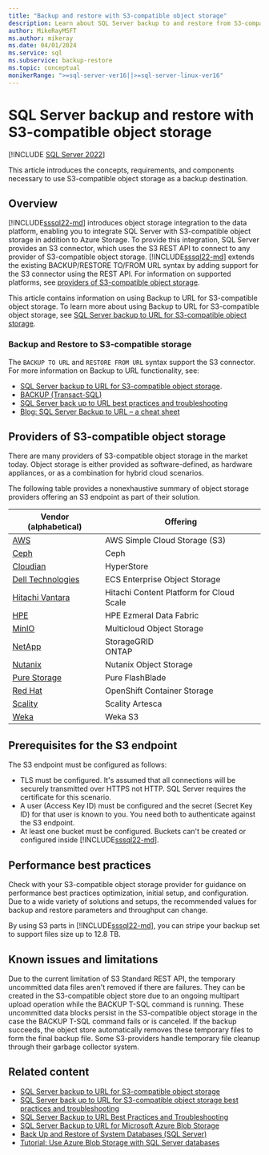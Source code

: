 ```yaml
---
title: "Backup and restore with S3-compatible object storage"
description: Learn about SQL Server backup to and restore from S3-compatible object storage, including the benefits of using S3-compatible object storage to store SQL Server backups.
author: MikeRayMSFT
ms.author: mikeray
ms.date: 04/01/2024
ms.service: sql
ms.subservice: backup-restore
ms.topic: conceptual
monikerRange: ">=sql-server-ver16||>=sql-server-linux-ver16"
---
```


# SQL Server backup and restore with S3-compatible object storage

[!INCLUDE [SQL Server 2022](../../includes/applies-to-version/sqlserver2022.md)]

This article introduces the concepts, requirements, and components necessary to use S3-compatible object storage as a backup destination.

## Overview

[!INCLUDE[sssql22-md](../../includes/sssql22-md.md)] introduces object storage integration to the data platform, enabling you to integrate SQL Server with S3-compatible object storage in addition to Azure Storage. To provide this integration, SQL Server provides an S3 connector, which uses the S3 REST API to connect to any provider of S3-compatible object storage. [!INCLUDE[sssql22-md](../../includes/sssql22-md.md)] extends the existing BACKUP/RESTORE TO/FROM URL syntax by adding support for the S3 connector using the REST API. For information on supported platforms, see [providers of S3-compatible object storage](#providers-of-s3-compatible-object-storage).

This article contains information on using Backup to URL for S3-compatible object storage. To learn more about using Backup to URL for S3-compatible object storage, see [SQL Server backup to URL for S3-compatible object storage](sql-server-backup-to-url-s3-compatible-object-storage.md).

### Backup and Restore to S3-compatible storage

The `BACKUP TO URL` and `RESTORE FROM URL` syntax support the S3 connector. For more information on Backup to URL functionality, see: 

- [SQL Server backup to URL for S3-compatible object storage](sql-server-backup-to-url-s3-compatible-object-storage.md).
- [BACKUP (Transact-SQL)](../../t-sql/statements/backup-transact-sql.md)
- [SQL Server back up to URL best practices and troubleshooting](sql-server-backup-to-url-best-practices-and-troubleshooting.md)
- [Blog: SQL Server Backup to URL – a cheat sheet](https://techcommunity.microsoft.com/t5/datacat/sql-server-backup-to-url-a-cheat-sheet/ba-p/346358)

## Providers of S3-compatible object storage

There are many providers of S3-compatible object storage in the market today. Object storage is either provided as software-defined, as hardware appliances, or as a combination for hybrid cloud scenarios.

The following table provides a nonexhaustive summary of object storage providers offering an S3 endpoint as part of their solution.

| **Vendor (alphabetical)**       | **Offering**                             |
|---------------------------------|------------------------------------------|
| [AWS][aws_webs]                 | AWS Simple Cloud Storage (S3)            |
| [Ceph][ceph_webs]               | Ceph                                     |
| [Cloudian][cloudian_webs]       | HyperStore                               |
| [Dell Technologies][dell_webs]  | ECS Enterprise Object Storage            |
| [Hitachi Vantara][hitachi_webs] | Hitachi Content Platform for Cloud Scale |
| [HPE][hpe_webs]                 | HPE Ezmeral Data Fabric                  |
| [MinIO][minio_webs]             | Multicloud Object Storage                |
| [NetApp][netapp_webs]           | StorageGRID<br />ONTAP                   |
| [Nutanix][nutanix_webs]         | Nutanix Object Storage                   |
| [Pure Storage][pure_webs]       | Pure FlashBlade                          |
| [Red Hat][redhat_webs]          | OpenShift Container Storage              |
| [Scality][scality_webs]         | Scality Artesca                          |
| [Weka][weka_webs]               | Weka S3                                  |

## Prerequisites for the S3 endpoint

The S3 endpoint must be configured as follows:

- TLS must be configured. It's assumed that all connections will be securely transmitted over HTTPS not HTTP. SQL Server requires the certificate for this scenario.
- A user (Access Key ID) must be configured and the secret (Secret Key ID) for that user is known to you. You need both to authenticate against the S3 endpoint.
- At least one bucket must be configured. Buckets can't be created or configured inside [!INCLUDE[sssql22-md](../../includes/sssql22-md.md)].

## Performance best practices

Check with your S3-compatible object storage provider for guidance on performance best practices optimization, initial setup, and configuration. Due to a wide variety of solutions and setups, the recommended values for backup and restore parameters and throughput can change.

By using S3 parts in [!INCLUDE[sssql22-md](../../includes/sssql22-md.md)], you can stripe your backup set to support files size up to 12.8 TB.

## Known issues and limitations

Due to the current limitation of S3 Standard REST API, the temporary uncommitted data files aren't removed if there are failures. They can be created in the S3-compatible object store due to an ongoing multipart upload operation while the BACKUP T-SQL command is running. These uncommitted data blocks persist in the S3-compatible object storage in the case the BACKUP T-SQL command fails or is canceled. If the backup succeeds, the object store automatically removes these temporary files to form the final backup file. Some S3-providers handle temporary file cleanup through their garbage collector system.

## Related content

- [SQL Server backup to URL for S3-compatible object storage](sql-server-backup-to-url-s3-compatible-object-storage.md)
- [SQL Server back up to URL for S3-compatible object storage best practices and troubleshooting](sql-server-backup-to-url-s3-compatible-object-storage-best-practices-and-troubleshooting.md)
- [SQL Server Backup to URL Best Practices and Troubleshooting](../../relational-databases/backup-restore/sql-server-backup-to-url-best-practices-and-troubleshooting.md)
- [SQL Server Backup to URL for Microsoft Azure Blob Storage](../../relational-databases/backup-restore/sql-server-backup-to-url.md)
- [Back Up and Restore of System Databases (SQL Server)](../../relational-databases/backup-restore/back-up-and-restore-of-system-databases-sql-server.md)
- [Tutorial: Use Azure Blob Storage with SQL Server databases](../tutorial-use-azure-blob-storage-service-with-sql-server-2016.md)

<!-- Table links -->
[aws_docs]:  https://docs.aws.amazon.com/AmazonS3/latest/API/Welcome.html
<!-- [aws_sheet]: -->
[aws_webs]:  https://www.aws.amazon.com/s3

[ceph_docs]: https://docs.ceph.com/en/pacific/
<!-- [ceph_sheet]: -->
[ceph_webs]: https://ceph.com/en/

<!-- [cloudian_docs]: -->
[cloudian_sheet]: https://data.cloudian.com/l/677273/2019-06-24/h6pn/677273/20197/Cloudian_HyperStore_Xtreme_Datasheet.pdf
[cloudian_webs]: https://cloudian.com/products/hyperstore/

[dell_docs]:  http://doc.isilon.com/ECS/3.6/DataAccessGuide/GUID-8725EEF9-EE9C-4423-A9DD-58B6877B8486.html
[dell_sheet]: https://www.delltechnologies.com/asset/products/storage/briefs-summaries/dell_emc_ecs_solution_overview.pdf
[dell_webs]:  https://www.delltechnologies.com/storage/ecs/index.htm

[hitachi_docs]:  https://docs.hitachivantara.com/
[hitachi_sheet]: https://docs.hitachivantara.com/
[hitachi_webs]:  https://docs.hitachivantara.com/

[hpe_docs]:  https://docs.datafabric.hpe.com/62/MapRObjectStore/s3-gateway.html
[hpe_sheet]: https://www.hpe.com/us/en/collaterals/collateral.a50001592enw.html
[hpe_webs]:  https://www.hpe.com/us/en/software/ezmeral-data-fabric.html

[minio_docs]: https://docs.min.io/
[minio_sheet]: https://min.io/resources/docs/MinIO-high-performance-object-storage.pdf
[minio_webs]:  https://www.min.io

[netapp_docs]:  https://docs.netapp.com/sgws-115/index.jsp
[netapp_sheet]: https://www.netapp.com/pdf.html?item=/media/7931-ds-3613.pdf
[netapp_webs]:  https://www.netapp.com/data-storage/storagegrid/

[nutanix_docs]: https://portal.nutanix.com/page/documents/details?targetId=Objects-v3_3:Objects-v3_3
[nutanix_sheet]: https://www.nutanix.com/viewer?type=pdf&path=/content/dam/nutanix/resources/datasheets/ds-objects.pdf&icid=107JORGDJNAA3
[nutanix_webs]: https://www.nutanix.com/products/objects

[pure_docs]:  https://support.purestorage.com/FlashBlade/Purity_FB/PurityFB_REST_API/S3_Object_Store_REST_API/FlashBlade_S3_Object_Store_Documentation
[pure_sheet]: https://www.purestorage.com/content/dam/pdf/en/technical-briefs/tb-pure-flashblade-uffo.pdf
[pure_webs]:  https://www.purestorage.com/products/file-and-object/flashblade.html

[redhat_docs]:  https://access.redhat.com/documentation/en-us/red_hat_openshift_container_storage/4.8
[redhat_sheet]: https://www.redhat.com/rhdc/managed-files/cl-ocs3-datasheet-f19840wg-201911-en.pdf
[redhat_webs]:  https://www.redhat.com/technologies/cloud-computing/openshift

[scality_docs]: https://docs.scality.com
[scality_sheet]: https://go.scality.com/l/893901/2021-08-17/23c52m/893901/1629719058hjLdj34t/Artesca_Datasheet_Letter_Web_210818.pdf
[scality_webs]:  https://www.scality.com/products/artesca

[weka_docs]:  https://docs.weka.io/additional-protocols/s3
[weka_sheet]: https://www.weka.io/wp-content/uploads/files/2020/03/WekaFS-DS-W01R14DS201808.pdf
[weka_webs]:  https://weka.io

[Azure block blobs]: /rest/api/storageservices/understanding-block-blobs--append-blobs--and-page-blobs
